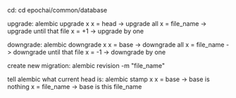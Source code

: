 cd: cd epochai/common/database

upgrade: alembic upgrade x
x = head -> upgrade all
x = file_name -> upgrade until that file
x = +1 -> upgrade by one

downgrade: alembic downgrade x
x = base -> downgrade all
x = file_name -> downgrade until that file
x = -1 -> downgrade by one

create new migration: alembic revision -m "file_name"

tell alembic what current head is: alembic stamp x
x = base -> base is nothing
x = file_name -> base is this file_name